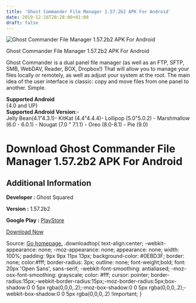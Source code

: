 ```yaml
---
title: 'Ghost Commander File Manager 1.57.2b2 APK For Android'
date: 2019-12-16T20:28:00+01:00
draft: false
---
```


![Ghost Commander File Manager 1.57.2b2 APK For Android](https://i0.wp.com/apkhome.net/wp-content/uploads/2019/11/Ghost-Commander-File-Manager-1.57.2b2.png "Ghost Commander File Manager 1.57.2b2 APK For Android")

  

Ghost Commander File Manager 1.57.2b2 APK For Android

Ghost Commander is a dual panel file manager (as well as an FTP, SFTP, SMB, WebDAV, Reader, BOX, Dropbox!) That will allow you to manage your files locally or remotely, as well as adjust your system at the root. The main idea of the user interface is classic: copy and move files from one panel to another. Simple.

**Supported Android**  
{4.0 and UP}  
**Supported Android Version**:-  
Jelly Bean(4.1"4.3.1)- KitKat (4.4"4.4.4)- Lollipop (5.0"5.0.2) - Marshmallow (6.0 - 6.0.1) - Nougat (7.0 " 7.1.1) - Oreo (8.0-8.1) - Pie (9.0)

Download Ghost Commander File Manager 1.57.2b2 APK For Android
==============================================================

Additional Information
----------------------

**Developer :** Ghost Squared

**Version :** 1.57.2b2

**Google Play :** [PlayStore](https://play.google.com/store/apps/details?id=com.ghostsq.commander)

  

[Download Now](https://store4app.co/post/ghost-commander-file-manager-1-57-2b2-apk-for-android_1574596022)

  
Source: [Go homepage.](https://store4app.co/post/ghost-commander-file-manager-1-57-2b2-apk-for-android_1574596022) .downloadtop{ text-align:center; -webkit-appearance: none; -moz-appearance: none; appearance: none; width: 100%; padding: 9px 9px 11px 13px; background-color: #0EBD3F; border: none; color:#fff; border-radius: 3px; outline: none; font-weight;bold; font: 20px 'Open Sans', sans-serif; -webkit-font-smoothing: antialiased; -moz-osx-font-smoothing: grayscale; color: #fff; cursor: pointer; border-radius:15px;-webkit-border-radius:15px;-moz-border-radius:5px;box-shadow:0 0 5px rgba(0,0,0,.2);-moz-box-shadow:0 0 5px rgba(0,0,0,.2);-webkit-box-shadow:0 0 5px rgba(0,0,0,.2) !important; }